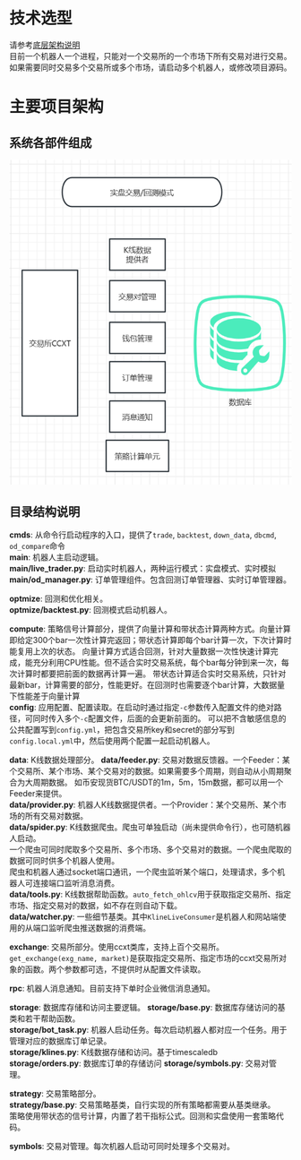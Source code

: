 # 技术选型
请参考[底层架构说明](sys_structure.md)  
目前一个机器人一个进程，只能对一个交易所的一个市场下所有交易对进行交易。  
如果需要同时交易多个交易所或多个市场，请启动多个机器人，或修改项目源码。  

# 主要项目架构
## 系统各部件组成
![](./img/structure.png)

## 目录结构说明
**cmds**: 从命令行启动程序的入口，提供了`trade`, `backtest`, `down_data`, `dbcmd`, `od_compare`命令  
**main**: 机器人主启动逻辑。  
**main/live_trader.py**: 启动实时机器人，两种运行模式：实盘模式、实时模拟  
**main/od_manager.py**: 订单管理组件。包含回测订单管理器、实时订单管理器。

**optmize**: 回测和优化相关。  
**optmize/backtest.py**: 回测模式启动机器人。

**compute**: 策略信号计算部分，提供了向量计算和带状态计算两种方式。向量计算即给定300个bar一次性计算完返回；带状态计算即每个bar计算一次，下次计算时能复用上次的状态。
向量计算方式适合回测，针对大量数据一次性快速计算完成，能充分利用CPU性能。但不适合实时交易系统，每个bar每分钟到来一次，每次计算时都要把前面的数据再计算一遍。
带状态计算适合实时交易系统，只针对最新bar，计算需要的部分，性能更好。在回测时也需要逐个bar计算，大数据量下性能差于向量计算  
**config**: 应用配置、配置读取。在启动时通过指定`-c`参数传入配置文件的绝对路径，可同时传入多个`-c`配置文件，后面的会更新前面的。
可以把不含敏感信息的公共配置写到`config.yml`，把包含交易所key和secret的部分写到`config.local.yml`中，然后使用两个配置一起启动机器人。  

**data**: K线数据处理部分。
**data/feeder.py**: 交易对数据反馈器。一个Feeder：某个交易所、某个市场、某个交易对的数据。如果需要多个周期，则自动从小周期聚合为大周期数据。
如币安现货BTC/USDT的1m，5m，15m数据，都可以用一个Feeder来提供。  
**data/provider.py**: 机器人K线数据提供者。一个Provider：某个交易所、某个市场的所有交易对数据。  
**data/spider.py**: K线数据爬虫。爬虫可单独启动（尚未提供命令行），也可随机器人启动。  
一个爬虫可同时爬取多个交易所、多个市场、多个交易对的数据。一个爬虫爬取的数据可同时供多个机器人使用。  
爬虫和机器人通过socket端口通讯，一个爬虫监听某个端口，处理请求，多个机器人可连接端口监听消息消费。  
**data/tools.py**: K线数据帮助函数。`auto_fetch_ohlcv`用于获取指定交易所、指定市场、指定交易对的数据，如不存在则自动下载。  
**data/watcher.py**: 一些细节基类。其中`KlineLiveConsumer`是机器人和网站端使用的从端口监听爬虫推送数据的消费端。  

**exchange**: 交易所部分。使用ccxt类库，支持上百个交易所。    
`get_exchange(exg_name, market)`是获取指定交易所、指定市场的ccxt交易所对象的函数。两个参数都可选，不提供时从配置文件读取。  

**rpc**: 机器人消息通知。目前支持下单时企业微信消息通知。  

**storage**: 数据库存储和访问主要逻辑。
**storage/base.py**: 数据库存储访问的基类和若干帮助函数。  
**storage/bot_task.py**: 机器人启动任务。每次启动机器人都对应一个任务。用于管理对应的数据库订单记录。  
**storage/klines.py**: K线数据存储和访问。基于timescaledb  
**storage/orders.py**: 数据库订单的存储访问
**storage/symbols.py**: 交易对管理。

**strategy**: 交易策略部分。  
**strategy/base.py**: 交易策略基类，自行实现的所有策略都需要从基类继承。  
策略使用带状态的信号计算，内置了若干指标公式。回测和实盘使用一套策略代码。   

**symbols**: 交易对管理。每次机器人启动可同时处理多个交易对。  



